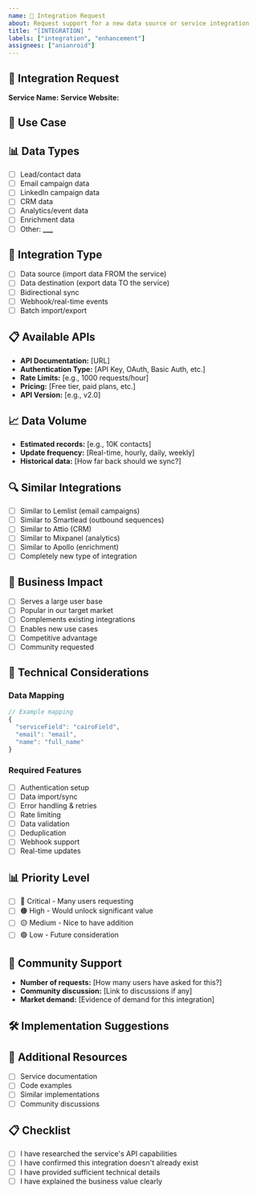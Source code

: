 ```yaml
---
name: 🔗 Integration Request
about: Request support for a new data source or service integration
title: "[INTEGRATION] "
labels: ["integration", "enhancement"]
assignees: ["anianroid"]
---
```


## 🔗 Integration Request

<!-- What service/platform would you like Cairo to integrate with? -->

**Service Name:**
**Service Website:**

## 🎯 Use Case

<!-- How would this integration be used? What problem does it solve? -->

## 📊 Data Types

<!-- What kind of data would this integration provide? -->

- [ ] Lead/contact data
- [ ] Email campaign data
- [ ] LinkedIn campaign data
- [ ] CRM data
- [ ] Analytics/event data
- [ ] Enrichment data
- [ ] Other: ****\_\_\_****

## 🔄 Integration Type

<!-- What type of integration are you requesting? -->

- [ ] Data source (import data FROM the service)
- [ ] Data destination (export data TO the service)
- [ ] Bidirectional sync
- [ ] Webhook/real-time events
- [ ] Batch import/export

## 📋 Available APIs

<!-- Information about the service's API -->

- **API Documentation:** [URL]
- **Authentication Type:** [API Key, OAuth, Basic Auth, etc.]
- **Rate Limits:** [e.g., 1000 requests/hour]
- **Pricing:** [Free tier, paid plans, etc.]
- **API Version:** [e.g., v2.0]

## 📈 Data Volume

<!-- Expected data volume for this integration -->

- **Estimated records:** [e.g., 10K contacts]
- **Update frequency:** [Real-time, hourly, daily, weekly]
- **Historical data:** [How far back should we sync?]

## 🔍 Similar Integrations

<!-- Are there similar services Cairo already integrates with? -->

- [ ] Similar to Lemlist (email campaigns)
- [ ] Similar to Smartlead (outbound sequences)
- [ ] Similar to Attio (CRM)
- [ ] Similar to Mixpanel (analytics)
- [ ] Similar to Apollo (enrichment)
- [ ] Completely new type of integration

## 💼 Business Impact

<!-- Why is this integration valuable? -->

- [ ] Serves a large user base
- [ ] Popular in our target market
- [ ] Complements existing integrations
- [ ] Enables new use cases
- [ ] Competitive advantage
- [ ] Community requested

## 🔧 Technical Considerations

<!-- Any technical details about the integration -->

### Data Mapping

<!-- How would this service's data map to Cairo's schema? -->

```javascript
// Example mapping
{
  "serviceField": "cairoField",
  "email": "email",
  "name": "full_name"
}
```

### Required Features

- [ ] Authentication setup
- [ ] Data import/sync
- [ ] Error handling & retries
- [ ] Rate limiting
- [ ] Data validation
- [ ] Deduplication
- [ ] Webhook support
- [ ] Real-time updates

## 📊 Priority Level

<!-- How important is this integration? -->

- [ ] 🔴 Critical - Many users requesting
- [ ] 🟠 High - Would unlock significant value
- [ ] 🟡 Medium - Nice to have addition
- [ ] 🟢 Low - Future consideration

## 🤝 Community Support

<!-- Is there community interest in this integration? -->

- **Number of requests:** [How many users have asked for this?]
- **Community discussion:** [Link to discussions if any]
- **Market demand:** [Evidence of demand for this integration]

## 🛠️ Implementation Suggestions

<!-- If you have ideas on how this could be implemented -->

## 📝 Additional Resources

<!-- Any additional information, documentation, or examples -->

- [ ] Service documentation
- [ ] Code examples
- [ ] Similar implementations
- [ ] Community discussions

## 📋 Checklist

- [ ] I have researched the service's API capabilities
- [ ] I have confirmed this integration doesn't already exist
- [ ] I have provided sufficient technical details
- [ ] I have explained the business value clearly
